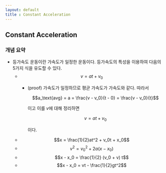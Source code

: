 ```yaml
---
layout: default
title : Constant Acceleration
---
```


## Constant Acceleration

### 개념 요약

- 등가속도 운동이란 가속도가 일정한 운동이다. 등가속도의 특성을 이용하여 다음의 5가지 식을 유도할 수 있다.
    + $$v = at + v_0$$
        + (proof) 가속도가 일정하므로 평균 가속도가 가속도와 같다. 따라서

            $$a_\text{avg} = a = \frac{v - v_0}{t - 0} = \frac{v - v_0}{t}$$

            이고 이를 $v$에 대해 정리하면

            $$v = at + v_0$$

            이다.
    + $$x = \frac{1}{2}at^2 + v_0t + x_0$$
    + $$v^2 = {v_0}^2 + 2a(x - x_0)$$
    + $$x - x_0 = \frac{1}{2} (v_0 + v) t$$
    + $$x - x_0 = vt - \frac{1}{2}gt^2$$

<!--
- 등가속도 운동
    + 가속도가 일정한 운동이다. 
    + 등가속도 운동에서의 속도 식은

        $$v = at + v_0$$

        이다.
        + (증명) 가속도가 일정하다는 뜻은 평균 가속도와 가속도가 서로 같다는 뜻이므로 다음의 식을 세울 수 있다.

            $$a_{\text{avg}} = a = \frac{v - v_0}{t - 0} = \frac{v - v_0}{t}$$

            따라서, 등가속도 운동에서의 속도 식은

            $$v = v_0 + at$$

            가 된다.
    + 등가속도 운동에서의 위치 식은

        $$x = \frac{1}{2}at^2 + v_0t + x_0$$

        이다.

        + (증명) 등가속도 운동에서 평균 속도는 

            $$v_{\text{avg}} = \frac{x - x_0}{t - 0} = \frac{x - x_0}{t} = \frac{v + v_0}{2}$$

            인데, $v$에 아까 유도한 속도 식을 대입하면

            $$2(x - x_0) = t(v + v_0)$$

            $$2(x - x_0) = t(v_0 + at + v_0)$$

            $$2(x - x_0) = at^2 + 2v_0t$$

            $$x - x_0 = \frac{1}{2}at^2 + v_0t$$

            이 되는데, 이를 정리하면

            $$x = \frac{1}{2}at^2 + v_0t + x_0$$

            가 된다.

### 예제

### 연습 문제
-->